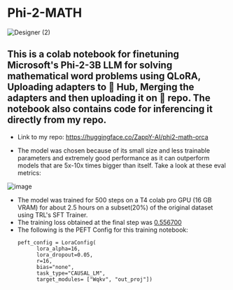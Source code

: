 # Phi-2-MATH

![Designer (2)](https://github.com/zappy586/Phi-2-MATH/assets/89218647/3fc03bdd-ccdd-417c-8124-3cae95407616)

## This is a colab notebook for finetuning Microsoft's Phi-2-3B LLM for solving mathematical word problems using QLoRA, Uploading adapters to 🤗 Hub, Merging the adapters and then uploading it on 🤗 repo. The notebook also contains code for inferencing it directly from my repo.

* Link to my repo: https://huggingface.co/ZappY-AI/phi2-math-orca

* The model was chosen because of its small size and less trainable parameters and extremely good performance as it can outperform models that are 5x-10x times bigger than itself. Take a look at these eval metrics:

![image](https://github.com/zappy586/Phi-2-MATH/assets/89218647/316e1cdc-8900-4cad-a58b-b063a26f3bb7)

* The model was trained for 500 steps on a T4 colab pro GPU (16 GB VRAM) for about 2.5 hours on a subset(20%) of the original dataset using TRL's SFT Trainer.
* The training loss obtained at the final step was <ins>0.556700
* The following is the PEFT Config for this training notebook:
  ```
  peft_config = LoraConfig(
        lora_alpha=16,
        lora_dropout=0.05,
        r=16,
        bias="none",
        task_type="CAUSAL_LM",
        target_modules= ["Wqkv", "out_proj"])
  ```
  

